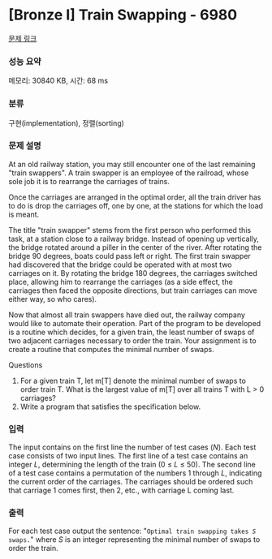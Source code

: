 # [Bronze I] Train Swapping - 6980 

[문제 링크](https://www.acmicpc.net/problem/6980) 

### 성능 요약

메모리: 30840 KB, 시간: 68 ms

### 분류

구현(implementation), 정렬(sorting)

### 문제 설명

<p>At an old railway station, you may still encounter one of the last remaining "train swappers". A train swapper is an employee of the railroad, whose sole job it is to rearrange the carriages of trains.</p>

<p>Once the carriages are arranged in the optimal order, all the train driver has to do is drop the carriages off, one by one, at the stations for which the load is meant.</p>

<p>The title "train swapper" stems from the first person who performed this task, at a station close to a railway bridge. Instead of opening up vertically, the bridge rotated around a piller in the center of the river. After rotating the bridge 90 degrees, boats could pass left or right. The first train swapper had discovered that the bridge could be operated with at most two carriages on it. By rotating the bridge 180 degrees, the carriages switched place, allowing him to rearrange the carriages (as a side effect, the carriages then faced the opposite directions, but train carriages can move either way, so who cares).</p>

<p>Now that almost all train swappers have died out, the railway company would like to automate their operation. Part of the program to be developed is a routine which decides, for a given train, the least number of swaps of two adjacent carriages necessary to order the train. Your assignment is to create a routine that computes the minimal number of swaps.</p>

<p>Questions</p>

<ol>
	<li>For a given train T, let m[T] denote the minimal number of swaps to order train T. What is the largest value of m[T] over all trains T with L > 0 carriages?</li>
	<li>Write a program that satisfies the specification below.</li>
</ol>

### 입력 

 <p>The input contains on the first line the number of test cases (<var>N</var>). Each test case consists of two input lines. The first line of a test case contains an integer <var>L</var>, determining the length of the train (0 ≤ <var>L</var> ≤ 50). The second line of a test case contains a permutation of the numbers 1 through <var>L</var>, indicating the current order of the carriages. The carriages should be ordered such that carriage 1 comes first, then 2, etc., with carriage L coming last.</p>

### 출력 

 <p>For each test case output the sentence: "<code>Optimal train swapping takes <var>S</var> swaps.</code>" where <var>S</var> is an integer representing the minimal number of swaps to order the train.</p>

